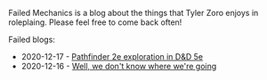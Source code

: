 Failed Mechanics is a blog about the things that Tyler Zoro enjoys in roleplaing. Please feel free to come back often!

Failed blogs:

* 2020-12-17 - [Pathfinder 2e exploration in D&D 5e](pathfinder-2e-exploration-in-5e.html)
* 2020-12-16 - [Well, we don't know where we're going](where-were-going.html)
